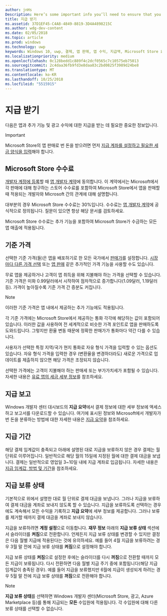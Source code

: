 ```yaml
---
author: jnHs
Description: Here’s some important info you’ll need to ensure that you receive payment for your apps, in-app products (IAPs), and advertising earnings.
title: 지급 받기
ms.assetid: 37D1EF45-C4A8-4849-8819-3D4A4898215C
ms.author: wdg-dev-content
ms.date: 02/05/2018
ms.topic: article
ms.prod: windows
ms.technology: uwp
keywords: Windows 10, uwp, 결제, 앱 판매, 앱 수익, 지급액, Microsoft Store 요금, 지급 보류, 백분율
ms.localizationpriority: medium
ms.openlocfilehash: 0c128bedd1c889f4c2dcf0565c7c10575eb75013
ms.sourcegitcommit: 2c4daa36fb9fd3e8daa83c2bd0825f3989d24be8
ms.translationtype: MT
ms.contentlocale: ko-KR
ms.lasthandoff: 10/25/2018
ms.locfileid: "5515915"
---
```

# <a name="getting-paid"></a>지급 받기
다음은 앱과 추가 기능 및 광고 수익에 대한 지급을 받는 데 필요한 중요한 정보입니다.

> [!IMPORTANT]
> Microsoft Store의 앱 판매로 번 돈을 받으려면 먼저 [지급 계좌를 설정하고 필요한 세금 양식을 입력](setting-up-your-payout-account-and-tax-forms.md)해야 합니다.

## <a name="store-fee"></a>Microsoft Store 수수료

[개발자 계정에 등록](http://go.microsoft.com/fwlink/p/?LinkID=615100)할 때 [앱 개발자 계약](https://docs.microsoft.com/legal/windows/agreements/app-developer-agreement)에 동의합니다. 이 계약에서는 Microsoft에서 각 판매에 대해 청구하는 스토어 수수료를 포함하여 Microsoft Store에서 앱을 판매할 때 적용되는 개발자와 Microsoft 간의 관계에 대해 설명합니다.

대부분의 경우 Microsoft Store 수수료는 30%입니다. 수수료는 [앱 개발자 계약](https://docs.microsoft.com/legal/windows/agreements/app-developer-agreement)에 공식적으로 정의됩니다. 질문이 있으면 항상 해당 문서를 검토하세요.

Microsoft Store 수수료는 추가 기능을 포함하여 Microsoft Store가 수금하는 모든 앱 매출에 적용됩니다.


## <a name="price-tiers"></a>기준 가격

선택한 기준 가격(들)은 앱을 배포하기로 한 모든 국가에서 [판매가](set-and-schedule-app-pricing.md#base-price)를 설정합니다. [시장마다 다른 가격 선택](set-and-schedule-app-pricing.md#override-base-price-for-specific-markets) 또는 [앱 판매](put-apps-and-add-ons-on-sale.md) 같은 추가적인 가격 기능을 사용할 수도 있습니다.

무료 앱을 제공하거나 고객이 앱 취득을 위해 지불해야 하는 가격을 선택할 수 있습니다. 기준 가격은 미화 0.99달러에서 시작하여 점차적으로 증가합니다(1.09달러, 1.19달러 등). 가격이 높아질수록 기준 가격 간 증분도 커집니다.

> [!NOTE] 
> 이러한 기준 가격은 앱 내에서 제공하는 추가 기능에도 적용됩니다.

각 기준 가격에는 Microsoft Store에서 제공하는 통화 각각에 해당하는 값이 포함되어 있습니다. 이러한 값을 사용하여 전 세계적으로 비슷한 가격 포인트로 앱을 판매하도록 도와드립니다. 그렇지만 환율 변동 때문에 정확한 판매가가 통화마다 약간 다를 수 있습니다.

사용자가 선택한 특정 지역/국가 현지 통화로 자유 형식 가격을 입력할 수 있는 옵션도 있습니다. 자유 형식 가격을 입력한 경우 (변환율을 변경하더라도) 새로운 가격으로 업데이트를 제출하지 않으면 해당 가격은 조정되지 않습니다. 

선택한 가격에는 고객이 지불해야 하는 판매세 또는 부가가치세가 포함될 수 있습니다. 자세한 내용은 [유료 앱의 세금 세부 정보](tax-details-for-paid-apps.md)를 참조하세요.


## <a name="payout-reporting"></a>지급 보고

Windows 개발자 센터 대시보드의 **지급 요약**에서 결제 정보에 대한 세부 정보에 액세스하고 보고서를 다운로드할 수 있습니다. 여기에 표시된 정보와 Microsoft에서 개발자가 번 돈을 분류하는 방법에 대한 자세한 내용은 [지급 요약](payout-summary.md)을 참조하세요.


## <a name="payout-timeframe"></a>지급 기간

해당 결제 임계값이 충족되고 아래에 설명된 대로 지급을 보류하지 않은 경우 결제는 월 단위로 이루어집니다. 일반적으로 해당 월의 15일에 지정된 월에 대한 결제 대금을 보냅니다. 결제는 일반적으로 영업일 3~10일 내에 지급 계좌로 입금됩니다. 자세한 내용은 [지급 임계값, 방법 및 기간](payment-thresholds-methods-and-timeframes.md)을 참조하세요.


##  <a name="payout-hold-status"></a>지급 보류 상태

기본적으로 위에서 설명한 대로 월 단위로 결제 대금을 보냅니다. 그러나 지급을 보류하여 결제 대금을 계좌로 보내지 않도록 할 수 있습니다. 지급을 보류하도록 선택하는 경우에도 계속해서 모든 수익을 기록하고 **지급 요약**에 세부 정보를 제공합니다. 그러나 보류를 제거할 때까지 결제 대금을 계좌로 보내지 않습니다. 

지급을 보류하려면 **계정 설정**으로 이동합니다. **재무 정보** 아래의 **지급 보류 상태** 섹션에서 슬라이더를 **켜짐**으로 전환합니다. 언제든지 지급 보류 상태를 변경할 수 있지만 결정은 다음 월별 지급에 적용된다는 것에 유의하세요. 예를 들어 4월 지급을 보류하려는 경우 3월 말 전에 지급 보류 상태를 **켜짐**으로 설정해야 합니다.

지급 보류 상태를 **켜짐**으로 설정한 후에는 슬라이더를 다시 **꺼짐**으로 전환할 때까지 모든 지급이 보류됩니다. 다시 전환하면 다음 월별 지급 주기 중에 포함됩니다(해당 지급 임계값이 충족된 경우). 예를 들어 지급을 보류했지만 6월에 지급이 생성되게 하려는 경우 5월 말 전에 지급 보류 상태를 **꺼짐**으로 전환해야 합니다.

> [!NOTE]
> **지급 보류 상태**를 선택하면 Windows 개발자 센터(Microsoft Store, 광고, Azure Marketplace 등)를 통해 지급되는 **모든**  수입원에 적용됩니다. 각 수입원에 대해 다른 보류 상태를 선택할 수 없습니다.


 

 




